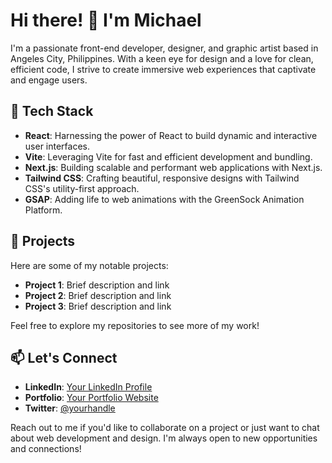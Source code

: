 # Hi there! 👋 I'm Michael

I'm a passionate front-end developer, designer, and graphic artist based in Angeles City, Philippines. With a keen eye for design and a love for clean, efficient code, I strive to create immersive web experiences that captivate and engage users.

## 🔧 Tech Stack

- **React**: Harnessing the power of React to build dynamic and interactive user interfaces.
- **Vite**: Leveraging Vite for fast and efficient development and bundling.
- **Next.js**: Building scalable and performant web applications with Next.js.
- **Tailwind CSS**: Crafting beautiful, responsive designs with Tailwind CSS's utility-first approach.
- **GSAP**: Adding life to web animations with the GreenSock Animation Platform.

## 🚀 Projects

Here are some of my notable projects:

- **Project 1**: Brief description and link
- **Project 2**: Brief description and link
- **Project 3**: Brief description and link

Feel free to explore my repositories to see more of my work!

## 📫 Let's Connect

- **LinkedIn**: [Your LinkedIn Profile](https://www.linkedin.com/in/yourprofile)
- **Portfolio**: [Your Portfolio Website](https://www.yourportfolio.com)
- **Twitter**: [@yourhandle](https://twitter.com/yourhandle)

Reach out to me if you'd like to collaborate on a project or just want to chat about web development and design. I'm always open to new opportunities and connections!
